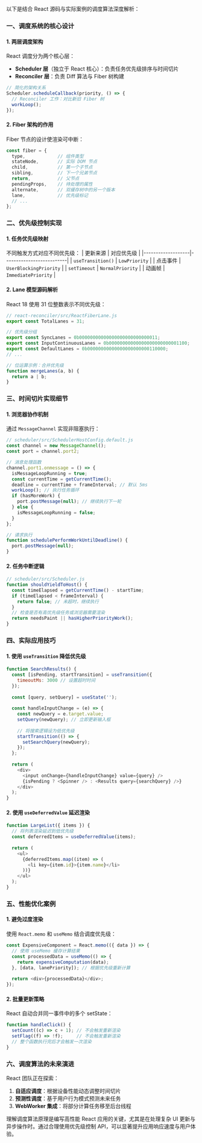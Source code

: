 以下是结合 React 源码与实际案例的调度算法深度解析：


### **一、调度系统的核心设计**
#### 1. **两层调度架构**
React 调度分为两个核心层：
- **Scheduler 层**（独立于 React 核心）：负责任务优先级排序与时间切片
- **Reconciler 层**：负责 Diff 算法与 Fiber 树构建

```javascript
// 简化的架构关系
Scheduler.scheduleCallback(priority, () => {
  // Reconciler 工作：对比新旧 Fiber 树
  workLoop();
});
```

#### 2. **Fiber 架构的作用**
Fiber 节点的设计使渲染可中断：
```javascript
const fiber = {
  type,            // 组件类型
  stateNode,       // 实际 DOM 节点
  child,           // 第一个子节点
  sibling,         // 下一个兄弟节点
  return,          // 父节点
  pendingProps,    // 待处理的属性
  alternate,       // 双缓存树中的另一个版本
  lane,            // 优先级标记
  // ...
};
```


### **二、优先级控制实现**
#### 1. **任务优先级映射**
不同触发方式对应不同优先级：
| 更新来源          | 对应优先级               |
|-------------------|--------------------------|
| `useTransition()` | `LowPriority`            |
| 点击事件          | `UserBlockingPriority`   |
| `setTimeout`      | `NormalPriority`         |
| 动画帧            | `ImmediatePriority`      |

#### 2. **Lane 模型源码解析**
React 18 使用 31 位整数表示不同优先级：
```javascript
// react-reconciler/src/ReactFiberLane.js
export const TotalLanes = 31;

// 优先级分组
export const SyncLanes = 0b00000000000000000000000000011;
export const InputContinuousLanes = 0b00000000000000000000000001100;
export const DefaultLanes = 0b00000000000000000000000110000;
// ...

// 位运算示例：合并优先级
function mergeLanes(a, b) {
  return a | b;
}
```


### **三、时间切片实现细节**
#### 1. **浏览器协作机制**
通过 `MessageChannel` 实现非阻塞执行：
```javascript
// scheduler/src/SchedulerHostConfig.default.js
const channel = new MessageChannel();
const port = channel.port2;

// 消息处理函数
channel.port1.onmessage = () => {
  isMessageLoopRunning = true;
  const currentTime = getCurrentTime();
  deadline = currentTime + frameInterval; // 默认 5ms
  workLoop(); // 执行任务循环
  if (hasMoreWork) {
    port.postMessage(null); // 继续执行下一轮
  } else {
    isMessageLoopRunning = false;
  }
};

// 请求执行
function schedulePerformWorkUntilDeadline() {
  port.postMessage(null);
}
```

#### 2. **任务中断逻辑**
```javascript
// scheduler/src/Scheduler.js
function shouldYieldToHost() {
  const timeElapsed = getCurrentTime() - startTime;
  if (timeElapsed < frameInterval) {
    return false; // 未超时，继续执行
  }
  // 检查是否有高优先级任务或浏览器需要渲染
  return needsPaint || hasHigherPriorityWork();
}
```


### **四、实际应用技巧**
#### 1. **使用 `useTransition` 降低优先级**
```javascript
function SearchResults() {
  const [isPending, startTransition] = useTransition({
    timeoutMs: 3000 // 设置超时时间
  });
  
  const [query, setQuery] = useState('');
  
  const handleInputChange = (e) => {
    const newQuery = e.target.value;
    setQuery(newQuery); // 立即更新输入框
    
    // 将搜索逻辑设为低优先级
    startTransition(() => {
      setSearchQuery(newQuery);
    });
  };
  
  return (
    <div>
      <input onChange={handleInputChange} value={query} />
      {isPending ? <Spinner /> : <Results query={searchQuery} />}
    </div>
  );
}
```

#### 2. **使用 `useDeferredValue` 延迟渲染**
```javascript
function LargeList({ items }) {
  // 将列表渲染延迟到低优先级
  const deferredItems = useDeferredValue(items);
  
  return (
    <ul>
      {deferredItems.map((item) => (
        <li key={item.id}>{item.name}</li>
      ))}
    </ul>
  );
}
```


### **五、性能优化案例**
#### 1. **避免过度渲染**
使用 `React.memo` 和 `useMemo` 结合调度优先级：
```javascript
const ExpensiveComponent = React.memo(({ data }) => {
  // 使用 useMemo 缓存计算结果
  const processedData = useMemo(() => {
    return expensiveComputation(data);
  }, [data, lanePriority]); // 根据优先级重新计算
  
  return <div>{processedData}</div>;
});
```

#### 2. **批量更新策略**
React 自动合并同一事件中的多个 setState：
```javascript
function handleClick() {
  setCount((c) => c + 1); // 不会触发重新渲染
  setFlag((f) => !f);     // 不会触发重新渲染
  // 整个函数执行完后才会触发一次渲染
}
```


### **六、调度算法的未来演进**
React 团队正在探索：
1. **自适应调度**：根据设备性能动态调整时间切片
2. **预测性调度**：基于用户行为模式预测未来任务
3. **WebWorker 集成**：将部分计算任务移至后台线程

理解调度算法原理是编写高性能 React 应用的关键，尤其是在处理复杂 UI 更新与异步操作时。通过合理使用优先级控制 API，可以显著提升应用响应速度与用户体验。